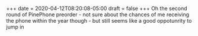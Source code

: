 +++
date = 2020-04-12T08:20:08-05:00
draft = false
+++
Oh the second round of PinePhone preorder - not sure about the chances of me receiving the phone within the year though - but still seems like a good oppotunrity to jump in